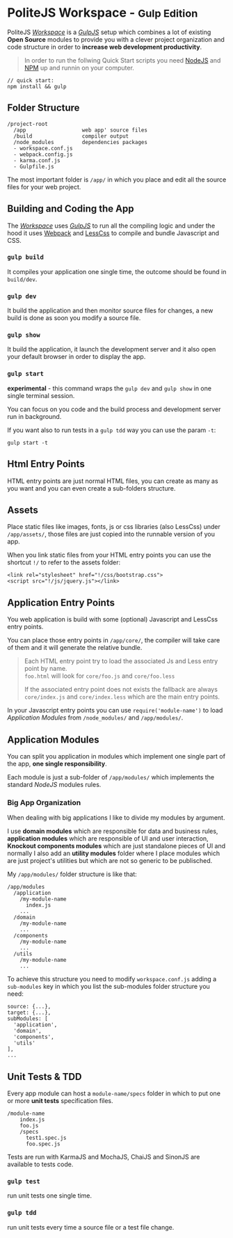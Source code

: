 PoliteJS Workspace - <small>Gulp Edition</small>
=================================

PoliteJS [_Workspace_][wks] is a [_GulpJS_][gulp] setup which combines a lot of existing 
**Open Source** modules to provide you with a clever project organization and 
code structure in order to **increase web development productivity**.

> In order to run the follwing Quick Start scripts you need 
> [NodeJS][node] and [NPM][npm] up and runnin on your computer.


    // quick start:
    npm install && gulp
    
## Folder Structure

    /project-root
      /app                  web app' source files
      /build                compiler output
      /node_modules         dependencies packages
      - workspace.conf.js
      - webpack.config.js
      - karma.conf.js
      - Gulpfile.js

The most important folder is `/app/` in which you place and edit all the source
files for your web project. 

## Building and Coding the App

The [_Workspace_][wks] uses [_GulpJS_][gulp] to run all the compiling logic and under
the hood it uses [Webpack][wpak] and [LessCss][less] to compile and bundle Javascript and CSS.

### `gulp build`

It compiles your application one single time, the outcome should be found in `build/dev`.

### `gulp dev`

It build the application and then monitor source files for changes, a new build is done
as soon you modify a source file.

### `gulp show`

It build the application, it launch the development server and it also open your default
browser in order to display the app.

### `gulp start`

**experimental** - this command wraps the `gulp dev` and `gulp show` in one single terminal session.

You can focus on you code and the build process and development server run in background.

If you want also to run tests in a `gulp tdd` way you can use the param `-t`:

    gulp start -t


## Html Entry Points

HTML entry points are just normal HTML files, you can create as many as you want 
and you can even create a sub-folders structure.

## Assets

Place static files like images, fonts, js or css libraries (also LessCss) under
`/app/assets/`, those files are just copied into the runnable version of you app.

When you link static files from your HTML entry points you can use the shortcut
`!/` to refer to the assets folder:

    <link rel="stylesheet" href="!/css/bootstrap.css">
    <script src="!/js/jquery.js"></link>

## Application Entry Points

You web application is build with some (optional) Javascript and LessCss entry points.

You can place those entry points in `/app/core/`, the compiler will take care of them
and it will generate the relative bundle.

> Each HTML entry point try to load the associated Js and Less entry point by name.  
> `foo.html` will look for `core/foo.js` and `core/foo.less`
>
> If the associated entry point does not exists the fallback are always
> `core/index.js` and `core/index.less` which are the main entry points.

In your Javascript entry points you can use `require('module-name')` to load
_Application Modules_ from `/node_modules/` and `/app/modules/`.

## Application Modules

You can split you application in modules which implement one single part of the app,
**one single responsibility**.

Each module is just a sub-folder of `/app/modules/` which implements the standard
_NodeJS_ modules rules.

### Big App Organization

When dealing with big applications I like to divide my modules by argument.

I use **domain modules** which are responsible for data and business rules,
**application modules** which are responsible of UI and user interaction,
**Knockout components modules** which are just standalone pieces of UI and normally
I also add an **utility modules** folder where I place modules which are just 
project's utilities but which are not so generic to be publisched.

My `/app/modules/` folder structure is like that:

    /app/modules
      /application
        /my-module-name
          index.js
        ...
      /domain
        /my-module-name
        ...
      /components
        /my-module-name
        ...
      /utils
        /my-module-name
        ...

To achieve this structure you need to modify `workspace.conf.js` adding a `sub-modules`
key in which you list the sub-modules folder structure you need:

    source: {...},
    target: {...},
    subModules: [
      'application',
      'domain',
      'components',
      'utils'
    ],
    ...

## Unit Tests & TDD

Every app module can host a `module-name/specs` folder in which to put one or more
**unit tests** specification files.

    /module-name
        index.js
        foo.js
        /specs
          test1.spec.js
          foo.spec.js
          
Tests are run with KarmaJS and MochaJS, ChaiJS and SinonJS are available to tests code.

### `gulp test`

run unit tests one single time.

### `gulp tdd`

run unit tests every time a source file or a test file change.


[wks]: https://github.com/PoliteJS/workspace "Single Page Application Workspace"
[npm]: npmjs.org
[node]: nodejs.org
[gulp]: gulpjs.com
[wpak]: http://webpack.github.io/
[less]: lesscss.org